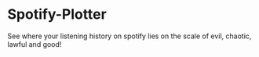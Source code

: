 # Spotify-Plotter
See where your listening history on spotify lies on the scale of evil, chaotic, lawful and good!
